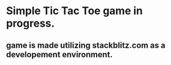 # Simple Tic Tac Toe game in progress.

## game is made utilizing stackblitz.com as a developement environment.


